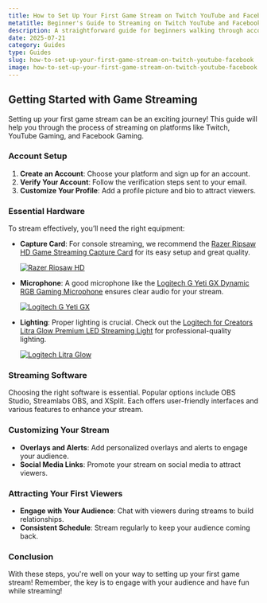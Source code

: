 ```yaml
---
title: How to Set Up Your First Game Stream on Twitch YouTube and Facebook
metatitle: Beginner's Guide to Streaming on Twitch YouTube and Facebook
description: A straightforward guide for beginners walking through account setup, hardware basics, and choosing the best streaming software for Twitch, YouTube Gaming, and Facebook Gaming.
date: 2025-07-21
category: Guides
type: Guides
slug: how-to-set-up-your-first-game-stream-on-twitch-youtube-facebook
image: how-to-set-up-your-first-game-stream-on-twitch-youtube-facebook.png
---
```


## Getting Started with Game Streaming
Setting up your first game stream can be an exciting journey! This guide will help you through the process of streaming on platforms like Twitch, YouTube Gaming, and Facebook Gaming.

### Account Setup
1. **Create an Account**: Choose your platform and sign up for an account.
2. **Verify Your Account**: Follow the verification steps sent to your email.
3. **Customize Your Profile**: Add a profile picture and bio to attract viewers.

### Essential Hardware
To stream effectively, you’ll need the right equipment:
- **Capture Card**: For console streaming, we recommend the [Razer Ripsaw HD Game Streaming Capture Card](https://amzn.to/448keyM) for its easy setup and great quality.
  
  [![Razer Ripsaw HD](https://www.gamestreamingsetup.com/razer-ripsaw-hd.jpg)](https://amzn.to/448keyM)

- **Microphone**: A good microphone like the [Logitech G Yeti GX Dynamic RGB Gaming Microphone](https://amzn.to/446et4B) ensures clear audio for your stream.
  
  [![Logitech G Yeti GX](https://www.gamestreamingsetup.com/logitech-g-yeti-gx.jpg)](https://amzn.to/446et4B)

- **Lighting**: Proper lighting is crucial. Check out the [Logitech for Creators Litra Glow Premium LED Streaming Light](https://amzn.to/4l3fnVr) for professional-quality lighting.
  
  [![Logitech Litra Glow](https://www.gamestreamingsetup.com/logitech-litra-glow.jpg)](https://amzn.to/4l3fnVr)

### Streaming Software
Choosing the right software is essential. Popular options include OBS Studio, Streamlabs OBS, and XSplit. Each offers user-friendly interfaces and various features to enhance your stream.

### Customizing Your Stream
- **Overlays and Alerts**: Add personalized overlays and alerts to engage your audience.
- **Social Media Links**: Promote your stream on social media to attract viewers.

### Attracting Your First Viewers
- **Engage with Your Audience**: Chat with viewers during streams to build relationships.
- **Consistent Schedule**: Stream regularly to keep your audience coming back.

### Conclusion
With these steps, you're well on your way to setting up your first game stream! Remember, the key is to engage with your audience and have fun while streaming!